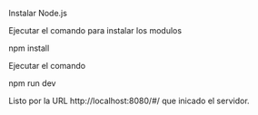 Instalar Node.js

Ejecutar el comando para instalar los modulos

npm install

Ejecutar el comando

npm run dev

Listo por la URL http://localhost:8080/#/ que inicado el servidor.





